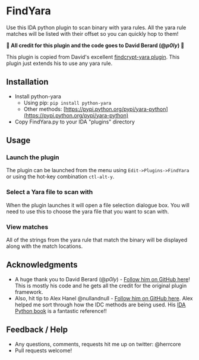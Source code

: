 # FindYara
Use this IDA python plugin to scan binary with yara rules. All the yara rule matches will be listed with their offset so you can quickly hop to them!  

**:beers: All credit for this plugin and the code goes to David Berard (@_p0ly_) :beers:**

This plugin is copied from David's excellent [findcrypt-yara plugin](https://github.com/polymorf/findcrypt-yara). This plugin just extends his to use any yara rule. 

## Installation 
* Install python-yara 
  * Using pip: `pip install python-yara`
  * Other methods: [https://pypi.python.org/pypi/yara-python](https://pypi.python.org/pypi/yara-python) 
* Copy FindYara.py to your IDA "plugins" directory

## Usage
### Launch the plugin 
The plugin can be launched from the menu using `Edit->Plugins->FindYara` or using the hot-key combination `ctl-alt-y`.

### Select a Yara file to scan with
When the plugin launches it will open a file selection dialogue box. You will need to use this to choose the yara file that you want to scan with.

### View matches
All of the strings from the yara rule that match the binary will be displayed along with the match locations.
 
## Acknowledgments
* A huge thank you to David Berard (@_p0ly_) - [Follow him on GitHub here](https://github.com/polymorf/)! This is mostly his code and he gets all the credit for the original plugin framework.
* Also, hit tip to Alex Hanel @nullandnull - [Follow him on GitHub here](https://github.com/alexander-hanel). Alex helped me sort through how the IDC methods are being used. His [IDA Python book](https://leanpub.com/IDAPython-Book) is a fantastic reference!!

## Feedback / Help
* Any questions, comments, requests hit me up on twitter: @herrcore 
* Pull requests welcome!
